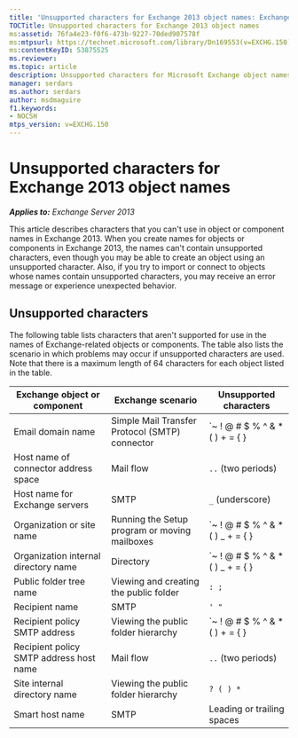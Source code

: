 ```yaml
---
title: 'Unsupported characters for Exchange 2013 object names: Exchange 2013 Help'
TOCTitle: Unsupported characters for Exchange 2013 object names
ms:assetid: 76fa4e23-f0f6-473b-9227-70ded907578f
ms:mtpsurl: https://technet.microsoft.com/library/Dn169553(v=EXCHG.150)
ms:contentKeyID: 53875525
ms.reviewer: 
ms.topic: article
description: Unsupported characters for Microsoft Exchange object names
manager: serdars
ms.author: serdars
author: msdmaguire
f1.keywords:
- NOCSH
mtps_version: v=EXCHG.150
---
```


# Unsupported characters for Exchange 2013 object names

_**Applies to:** Exchange Server 2013_

This article describes characters that you can't use in object or component names in Exchange 2013. When you create names for objects or components in Exchange 2013, the names can't contain unsupported characters, even though you may be able to create an object using an unsupported character. Also, if you try to import or connect to objects whose names contain unsupported characters, you may receive an error message or experience unexpected behavior.

## Unsupported characters

The following table lists characters that aren't supported for use in the names of Exchange-related objects or components. The table also lists the scenario in which problems may occur if unsupported characters are used. Note that there is a maximum length of 64 characters for each object listed in the table.

|Exchange object or component|Exchange scenario|Unsupported characters|
|---|---|---|
|Email domain name|Simple Mail Transfer Protocol (SMTP) connector|`~ ! @ # $ % ^ & * ( ) + = { } | [ ] \ : " ; < > , . ? /`|
|Host name of connector address space|Mail flow|`..` (two periods)|
|Host name for Exchange servers|SMTP|`_` (underscore)|
|Organization or site name|Running the Setup program or moving mailboxes|`~ ! @ # $ % ^ & * ( ) _ + = { } | [ ] \ : " ; '  < > , . ? /`|
|Organization internal directory name|Directory|`~ ! @ # $ % ^ & * ( ) _ + = { } | [ ] \ : " ; '  < > , . ? /`|
|Public folder tree name|Viewing and creating the public folder|`: ;`|
|Recipient name|SMTP|`' "`|
|Recipient policy SMTP address|Viewing the public folder hierarchy|`~ ! @ # $ % ^ & * ( ) + = { } | [ ] \ : " ; < > , . ? /`|
|Recipient policy SMTP address host name|Mail flow|`..` (two periods)|
|Site internal directory name|Viewing the public folder hierarchy|`? ( ) *`|
|Smart host name|SMTP|Leading or trailing spaces|

